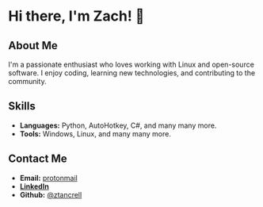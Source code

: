 # Hi there, I'm Zach! 👋

## About Me
I'm a passionate enthusiast who loves working with Linux and open-source software. I enjoy coding, learning new technologies, and contributing to the community.

## Skills
- **Languages:** Python, AutoHotkey, C#, and many many more.
- **Tools:** Windows, Linux, and many many more.

## Contact Me
- **Email:** [protonmail](zach.tancrell@protonmail.com)
- [**LinkedIn**](https://www.linkedin.com/in/zacharytancrell/)
- **Github:** [@ztancrell](https://www.github.com/ztancrell)
